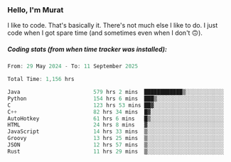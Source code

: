 ### Hello, I'm Murat

I like to code. That's basically it. There's not much else I like to do. I just code when I got spare time (and sometimes even when I don't 🙃).

##### Coding stats (from when time tracker was installed):
<!--START_SECTION:wakatime-->

```cpp
From: 29 May 2024 - To: 11 September 2025

Total Time: 1,156 hrs

Java                       579 hrs 2 mins  ████████████▒░░░░░░░░░░░░   49.80 %
Python                     154 hrs 6 mins  ███▒░░░░░░░░░░░░░░░░░░░░░   13.25 %
C                          123 hrs 53 mins ██▓░░░░░░░░░░░░░░░░░░░░░░   10.65 %
C++                        82 hrs 34 mins  █▓░░░░░░░░░░░░░░░░░░░░░░░   07.10 %
AutoHotkey                 61 hrs 6 mins   █▒░░░░░░░░░░░░░░░░░░░░░░░   05.26 %
HTML                       24 hrs 8 mins   ▓░░░░░░░░░░░░░░░░░░░░░░░░   02.08 %
JavaScript                 14 hrs 33 mins  ▒░░░░░░░░░░░░░░░░░░░░░░░░   01.25 %
Groovy                     13 hrs 25 mins  ▒░░░░░░░░░░░░░░░░░░░░░░░░   01.15 %
JSON                       12 hrs 57 mins  ▒░░░░░░░░░░░░░░░░░░░░░░░░   01.11 %
Rust                       11 hrs 29 mins  ▒░░░░░░░░░░░░░░░░░░░░░░░░   00.99 %
```

<!--END_SECTION:wakatime-->
